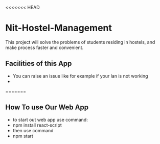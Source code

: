 <<<<<<< HEAD
# Nit-Hostel-Management
This project will solve the problems of students residing in hostels, and make process faster and convenient.

## Facilities of this App

- You can raise an issue like for example if your lan is not working
- 
=======

## How To use Our Web App

- to start out web app use command: 
- npm install react-script
- then use command
- npm start
